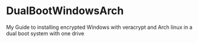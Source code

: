 # DualBootWindowsArch
My Guide to installing encrypted Windows with veracrypt and Arch linux in a dual boot system with one drive
